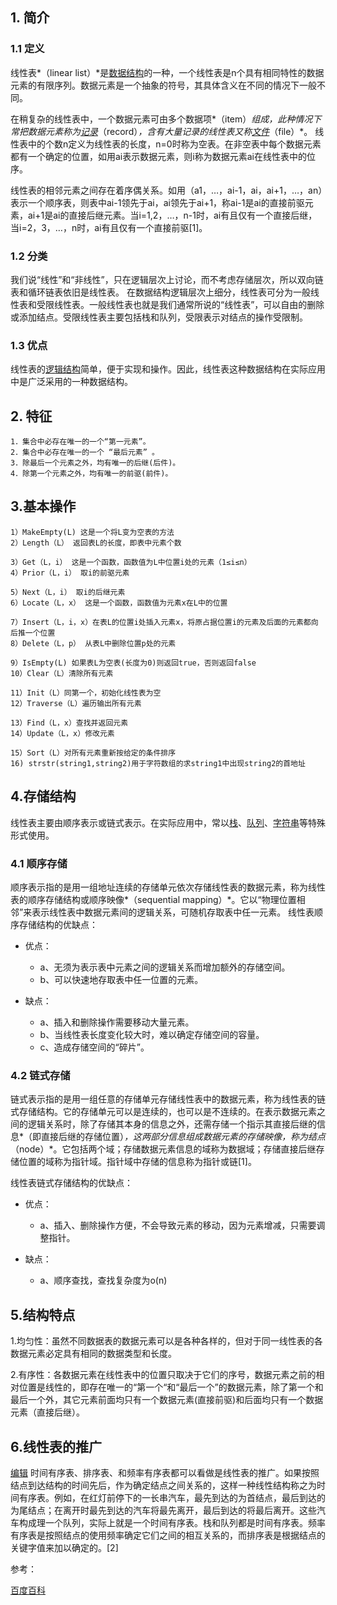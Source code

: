 ## 1. 简介

### 1.1 定义
线性表*（linear list）*是[数据结构](https://baike.baidu.com/item/%E6%95%B0%E6%8D%AE%E7%BB%93%E6%9E%84/1450)的一种，一个线性表是n个具有相同特性的数据元素的有限序列。数据元素是一个抽象的符号，其具体含义在不同的情况下一般不同。

在稍复杂的线性表中，一个数据元素可由多个数据项*（item）*组成，此种情况下常把数据元素称为[记录](https://baike.baidu.com/item/%E8%AE%B0%E5%BD%95/14312145)*（record）*，含有大量记录的线性表又称[文件](https://baike.baidu.com/item/%E6%96%87%E4%BB%B6/6270998)*（file）*。
线性表中的个数n定义为线性表的长度，n=0时称为空表。在非空表中每个数据元素都有一个确定的位置，如用ai表示数据元素，则i称为数据元素ai在线性表中的位序。

线性表的相邻元素之间存在着序偶关系。如用（a1，…，ai-1，ai，ai+1，…，an）表示一个顺序表，则表中ai-1领先于ai，ai领先于ai+1，称ai-1是ai的直接前驱元素，ai+1是ai的直接后继元素。当i=1,2，…，n-1时，ai有且仅有一个直接后继，当i=2，3，…，n时，ai有且仅有一个直接前驱[1]。[]()
### 1.2 分类

我们说“线性”和“非线性”，只在逻辑层次上讨论，而不考虑存储层次，所以双向链表和循环链表依旧是线性表。
在数据结构逻辑层次上细分，线性表可分为一般线性表和受限线性表。一般线性表也就是我们通常所说的“线性表”，可以自由的删除或添加结点。受限线性表主要包括栈和队列，受限表示对结点的操作受限制。

### 1.3 优点
线性表的[逻辑结构](https://baike.baidu.com/item/%E9%80%BB%E8%BE%91%E7%BB%93%E6%9E%84/9663235)简单，便于实现和操作。因此，线性表这种数据结构在实际应用中是广泛采用的一种数据结构。

## 2. 特征

    1．集合中必存在唯一的一个“第一元素”。
    2．集合中必存在唯一的一个 “最后元素” 。
    3．除最后一个元素之外，均有唯一的后继(后件)。
    4．除第一个元素之外，均有唯一的前驱(前件)。

## 3.基本操作

    1）MakeEmpty(L) 这是一个将L变为空表的方法
    2）Length（L） 返回表L的长度，即表中元素个数
    
    3）Get（L，i） 这是一个函数，函数值为L中位置i处的元素（1≤i≤n）
    4）Prior（L，i） 取i的前驱元素
    
    5）Next（L，i） 取i的后继元素
    6）Locate（L，x） 这是一个函数，函数值为元素x在L中的位置
    
    7）Insert（L，i，x）在表L的位置i处插入元素x，将原占据位置i的元素及后面的元素都向后推一个位置
    8）Delete（L，p） 从表L中删除位置p处的元素
    
    9）IsEmpty(L) 如果表L为空表(长度为0)则返回true，否则返回false
    10）Clear（L）清除所有元素
    
    11）Init（L）同第一个，初始化线性表为空
    12）Traverse（L）遍历输出所有元素
    
    13）Find（L，x）查找并返回元素
    14）Update（L，x）修改元素
    
    15）Sort（L）对所有元素重新按给定的条件排序
    16) strstr(string1,string2)用于字符数组的求string1中出现string2的首地址

## 4.存储结构
线性表主要由顺序表示或链式表示。在实际应用中，常以[栈](https://baike.baidu.com/item/%E6%A0%88/12808149)、[队列](https://baike.baidu.com/item/%E9%98%9F%E5%88%97/14580481)、[字符串](https://baike.baidu.com/item/%E5%AD%97%E7%AC%A6%E4%B8%B2)等特殊形式使用。

### 4.1 顺序存储
顺序表示指的是用一组地址连续的存储单元依次存储线性表的数据元素，称为线性表的顺序存储结构或顺序映像*（sequential mapping）*。它以“物理位置相邻”来表示线性表中数据元素间的逻辑关系，可随机存取表中任一元素。
线性表顺序存储结构的优缺点：

* 优点：
    * a、无须为表示表中元素之间的逻辑关系而增加额外的存储空间。
    * b、可以快速地存取表中任一位置的元素。

* 缺点：
    * a、插入和删除操作需要移动大量元素。
    * b、当线性表长度变化较大时，难以确定存储空间的容量。
    * c、造成存储空间的“碎片”。
### 4.2 链式存储

链式表示指的是用一组任意的存储单元存储线性表中的数据元素，称为线性表的链式存储结构。它的存储单元可以是连续的，也可以是不连续的。在表示数据元素之间的逻辑关系时，除了存储其本身的信息之外，还需存储一个指示其直接后继的信息*（即直接后继的存储位置）*，这两部分信息组成数据元素的存储映像，称为结点*（node）*。它包括两个域；存储数据元素信息的域称为数据域；存储直接后继存储位置的域称为指针域。指针域中存储的信息称为指针或链[1][]()。

线性表链式存储结构的优缺点：

* 优点：
    * a、插入、删除操作方便，不会导致元素的移动，因为元素增减，只需要调整指针。
    
* 缺点：
    * a、顺序查找，查找复杂度为o(n)

## 5.结构特点
1.均匀性：虽然不同数据表的数据元素可以是各种各样的，但对于同一线性表的各数据元素必定具有相同的数据类型和长度。

2.有序性：各数据元素在线性表中的位置只取决于它们的序号，数据元素之前的相对位置是线性的，即存在唯一的“第一个“和“最后一个”的数据元素，除了第一个和最后一个外，其它元素前面均只有一个数据元素(直接前驱)和后面均只有一个数据元素（直接后继）。


## 6.线性表的推广

[编辑]()
时间有序表、排序表、和频率有序表都可以看做是线性表的推广。如果按照结点到达结构的时间先后，作为确定结点之间关系的，这样一种线性结构称之为时间有序表。例如，在红灯前停下的一长串汽车，最先到达的为首结点，最后到达的为尾结点；在离开时最先到达的汽车将最先离开，最后到达的将最后离开。这些汽车构成理一个队列，实际上就是一个时间有序表。栈和队列都是时间有序表。频率有序表是按照结点的使用频率确定它们之间的相互关系的，而排序表是根据结点的关键字值来加以确定的。[2][]()

参考：

[百度百科](https://baike.baidu.com/item/%E7%BA%BF%E6%80%A7%E8%A1%A8/3228081?fr=aladdin)